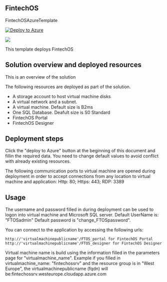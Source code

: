 ## FintechOS
FintechOSAzureTemplate

[![Deploy to Azure](http://azuredeploy.net/deploybutton.png)](https://azuredeploy.net/)

<a href="https://azuredeploy.net/" target="_blank">
    <img src="https://azuredeploy.net/deploybutton.svg"/>
</a>


This template deploys FintechOS


## Solution overview and deployed resources

This is an overview of the solution

The following resources are deployed as part of the solution.

- A storage account to host virtual machine disks
- A virtual network and a subnet.
- A virtual machine. Default size is B2ms
- One SQL Database. Deafult size is S0 Standard
- FintechOS Portal
- FintechOS Designer


## Deployment steps

Click the "deploy to Azure" button at the beginning of this document and fillin the required data. 
You need to change default values to avoid conflict with already existing resources.

The following communication ports to virtual machine are opened during deployment in order to accept connections from any location to virtual machine and application:
Http: 80; Https: 443; RDP: 3389

## Usage

The username and password filled in during deployment can be used to logon into virtual machine and Microsoft SQL server.
Default UserName is: "FTOSadmin"
Default password is "change_FTOSpassword".

You can connect to the application by accessing the following urls:

	http://'virtualmachinepublicname'/FTOS_portal for FintechOS Portal
	http://'virtualmachinepublicname'/FTOS_designer for FintechOS Designer

Virtual machine name is build using the information filled in the parameters page for "virtualmachine_name".
Example if you filled in virtualmachine_name: "fintechossrv" and the resource group is in "West Europe", the virtualmachinepublicname	(fqdn) will be:fintechossrv.westeurope.cloudapp.azure.com
	
	
